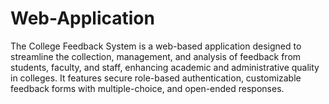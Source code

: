 # Web-Application
The College Feedback System is a web-based application designed to streamline the collection, management, and analysis of feedback from students, faculty, and staff, enhancing academic and administrative quality in colleges. It features secure role-based authentication, customizable feedback forms with multiple-choice, and open-ended responses.
